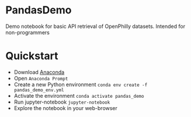 # PandasDemo
Demo notebook for basic API retrieval of OpenPhilly datasets. Intended for non-programmers

# Quickstart
- Download [Anaconda](https://www.anaconda.com/products/individual)
- Open `Anaconda Prompt`
 - Create a new Python environment `conda env create -f pandas_demo_env.yml`
 - Activate the environment `conda activate pandas_demo`
 - Run jupyter-notebook `jupyter-notebook`
- Explore the notebook in your web-browser
